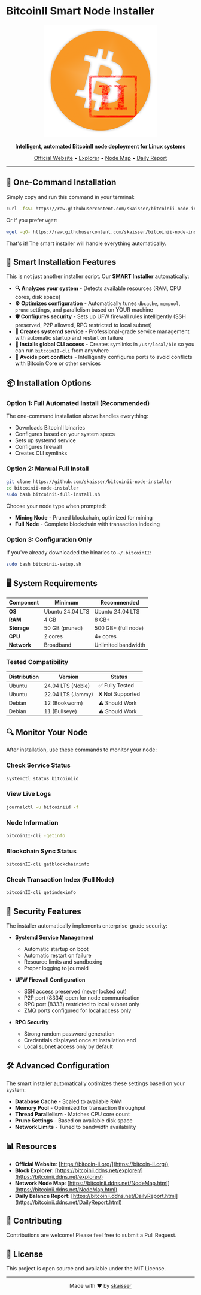 # BitcoinII Smart Node Installer

<p align="center">
  <img src="img/bc2-logo.png" alt="BitcoinII" width="300" />
</p>

<p align="center">
  <strong>Intelligent, automated BitcoinII node deployment for Linux systems</strong>
</p>

<p align="center">
  <a href="https://bitcoin-ii.org/">Official Website</a> •
  <a href="https://bitcoinii.ddns.net/explorer/">Explorer</a> •
  <a href="https://bitcoinii.ddns.net/NodeMap.html">Node Map</a> •
  <a href="https://bitcoinii.ddns.net/DailyReport.html">Daily Report</a>
</p>

---

## 🚀 One-Command Installation

Simply copy and run this command in your terminal:

```bash
curl -fsSL https://raw.githubusercontent.com/skaisser/bitcoinii-node-installer/main/bitcoinii-full-install.sh | sudo bash
```

Or if you prefer `wget`:

```bash
wget -qO- https://raw.githubusercontent.com/skaisser/bitcoinii-node-installer/main/bitcoinii-full-install.sh | sudo bash
```

That's it! The smart installer will handle everything automatically.

## 🧠 Smart Installation Features

This is not just another installer script. Our **SMART Installer** automatically:

- **🔍 Analyzes your system** - Detects available resources (RAM, CPU cores, disk space)
- **⚙️ Optimizes configuration** - Automatically tunes `dbcache`, `mempool`, `prune` settings, and parallelism based on YOUR machine
- **🛡️ Configures security** - Sets up UFW firewall rules intelligently (SSH preserved, P2P allowed, RPC restricted to local subnet)
- **🔧 Creates systemd service** - Professional-grade service management with automatic startup and restart on failure
- **🔗 Installs global CLI access** - Creates symlinks in `/usr/local/bin` so you can run `bitcoinII-cli` from anywhere
- **🎯 Avoids port conflicts** - Intelligently configures ports to avoid conflicts with Bitcoin Core or other services

## 📦 Installation Options

### Option 1: Full Automated Install (Recommended)
The one-command installation above handles everything:
- Downloads BitcoinII binaries
- Configures based on your system specs
- Sets up systemd service
- Configures firewall
- Creates CLI symlinks

### Option 2: Manual Full Install
```bash
git clone https://github.com/skaisser/bitcoinii-node-installer
cd bitcoinii-node-installer
sudo bash bitcoinii-full-install.sh
```
Choose your node type when prompted:
- **Mining Node** - Pruned blockchain, optimized for mining
- **Full Node** - Complete blockchain with transaction indexing

### Option 3: Configuration Only
If you've already downloaded the binaries to `~/.bitcoinII`:
```bash
sudo bash bitcoinii-setup.sh
```

## 🖥️ System Requirements

| Component | Minimum | Recommended |
|---|---|---|
| **OS** | Ubuntu 24.04 LTS | Ubuntu 24.04 LTS |
| **RAM** | 4 GB | 8 GB+ |
| **Storage** | 50 GB (pruned) | 500 GB+ (full node) |
| **CPU** | 2 cores | 4+ cores |
| **Network** | Broadband | Unlimited bandwidth |

### Tested Compatibility
| Distribution | Version | Status |
|---|---|---|
| Ubuntu | 24.04 LTS (Noble) | ✅ Fully Tested |
| Ubuntu | 22.04 LTS (Jammy) | ❌ Not Supported |
| Debian | 12 (Bookworm) | ⚠️ Should Work |
| Debian | 11 (Bullseye) | ⚠️ Should Work |

## 🔍 Monitor Your Node

After installation, use these commands to monitor your node:

### Check Service Status
```bash
systemctl status bitcoiniid
```

### View Live Logs
```bash
journalctl -u bitcoiniid -f
```

### Node Information
```bash
bitcoinII-cli -getinfo
```

### Blockchain Sync Status
```bash
bitcoinII-cli getblockchaininfo
```

### Check Transaction Index (Full Node)
```bash
bitcoinII-cli getindexinfo
```

## 🔐 Security Features

The installer automatically implements enterprise-grade security:

- **Systemd Service Management**
  - Automatic startup on boot
  - Automatic restart on failure
  - Resource limits and sandboxing
  - Proper logging to journald

- **UFW Firewall Configuration**
  - SSH access preserved (never locked out)
  - P2P port (8334) open for node communication
  - RPC port (8333) restricted to local subnet only
  - ZMQ ports configured for local access only

- **RPC Security**
  - Strong random password generation
  - Credentials displayed once at installation end
  - Local subnet access only by default

## 🛠️ Advanced Configuration

The smart installer automatically optimizes these settings based on your system:

- **Database Cache** - Scaled to available RAM
- **Memory Pool** - Optimized for transaction throughput
- **Thread Parallelism** - Matches CPU core count
- **Prune Settings** - Based on available disk space
- **Network Limits** - Tuned to bandwidth availability

## 📊 Resources

- **Official Website**: [https://bitcoin-ii.org/](https://bitcoin-ii.org/)
- **Block Explorer**: [https://bitcoinii.ddns.net/explorer/](https://bitcoinii.ddns.net/explorer/)
- **Network Node Map**: [https://bitcoinii.ddns.net/NodeMap.html](https://bitcoinii.ddns.net/NodeMap.html)
- **Daily Balance Report**: [https://bitcoinii.ddns.net/DailyReport.html](https://bitcoinii.ddns.net/DailyReport.html)

## 🤝 Contributing

Contributions are welcome! Please feel free to submit a Pull Request.

## 📄 License

This project is open source and available under the MIT License.

---

<p align="center">
  Made with ❤️ by <a href="https://github.com/skaisser">skaisser</a>
</p>
